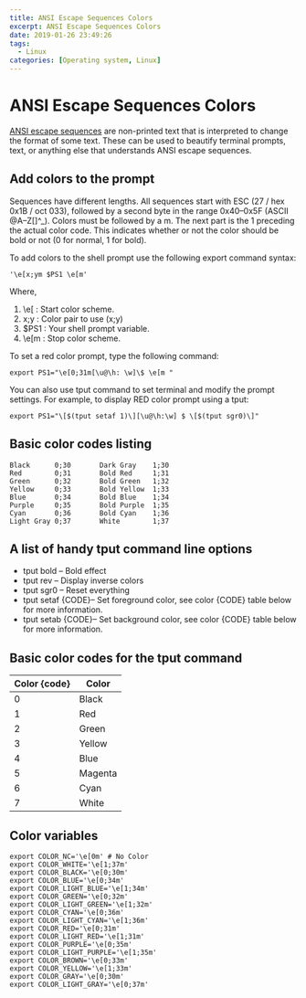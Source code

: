 ```yaml
---
title: ANSI Escape Sequences Colors
excerpt: ANSI Escape Sequences Colors
date: 2019-01-26 23:49:26
tags:
  - Linux
categories: [Operating system, Linux]
---
```


# ANSI Escape Sequences Colors

[ANSI escape sequences](https://en.wikipedia.org/wiki/ANSI_escape_code) are non-printed text that is interpreted to change the format of some text. These can be used to beautify terminal prompts, text, or anything else that understands ANSI escape sequences.

## Add colors to the prompt

Sequences have different lengths. All sequences start with ESC (27 / hex 0x1B / oct 033), followed by a second byte in the range 0x40–0x5F (ASCII @A–Z[\]^_).
Colors must be followed by a m. The next part is the 1 preceding the actual color code. This indicates whether or not the color should be bold or not (0 for normal, 1 for bold).

To add colors to the shell prompt use the following export command syntax:

    '\e[x;ym $PS1 \e[m'

Where,

1. \e[ : Start color scheme.
2. x;y : Color pair to use (x;y)
3. $PS1 : Your shell prompt variable.
4. \e[m : Stop color scheme.

To set a red color prompt, type the following command:

    export PS1="\e[0;31m[\u@\h: \w]\$ \e[m "

You can also use tput command to set terminal and modify the prompt settings. For example, to display RED color prompt using a tput:

    export PS1="\[$(tput setaf 1)\][\u@\h:\w] $ \[$(tput sgr0)\]"

## Basic color codes listing

    Black      0;30       Dark Gray    1;30
    Red        0;31       Bold Red     1;31
    Green      0;32       Bold Green   1;32
    Yellow     0;33       Bold Yellow  1;33
    Blue       0;34       Bold Blue    1;34
    Purple     0;35       Bold Purple  1;35
    Cyan       0;36       Bold Cyan    1;36
    Light Gray 0;37       White        1;37

## A list of handy tput command line options

- tput bold – Bold effect
- tput rev – Display inverse colors
- tput sgr0 – Reset everything
- tput setaf {CODE}– Set foreground color, see color {CODE} table below for more information.
- tput setab {CODE}– Set background color, see color {CODE} table below for more information.

## Basic color codes for the tput command

Color {code}    | Color
----------------|--------
0               | Black
1               | Red
2               | Green
3               | Yellow
4               | Blue
5               | Magenta
6               | Cyan
7               | White

## Color variables

    export COLOR_NC='\e[0m' # No Color
    export COLOR_WHITE='\e[1;37m'
    export COLOR_BLACK='\e[0;30m'
    export COLOR_BLUE='\e[0;34m'
    export COLOR_LIGHT_BLUE='\e[1;34m'
    export COLOR_GREEN='\e[0;32m'
    export COLOR_LIGHT_GREEN='\e[1;32m'
    export COLOR_CYAN='\e[0;36m'
    export COLOR_LIGHT_CYAN='\e[1;36m'
    export COLOR_RED='\e[0;31m'
    export COLOR_LIGHT_RED='\e[1;31m'
    export COLOR_PURPLE='\e[0;35m'
    export COLOR_LIGHT_PURPLE='\e[1;35m'
    export COLOR_BROWN='\e[0;33m'
    export COLOR_YELLOW='\e[1;33m'
    export COLOR_GRAY='\e[0;30m'
    export COLOR_LIGHT_GRAY='\e[0;37m'
